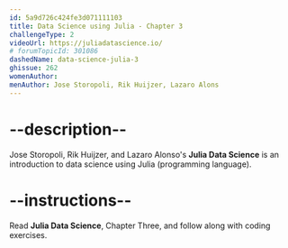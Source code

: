 ```yaml
---
id: 5a9d726c424fe3d071111103
title: Data Science using Julia - Chapter 3
challengeType: 2
videoUrl: https://juliadatascience.io/
# forumTopicId: 301086
dashedName: data-science-julia-3
ghissue: 262
womenAuthor:  
menAuthor: Jose Storopoli, Rik Huijzer, Lazaro Alons
---
```


# --description--

Jose Storopoli, Rik Huijzer, and Lazaro Alonso's __Julia Data Science__ is an introduction to data science using Julia (programming language).

# --instructions--

Read __Julia Data Science__, Chapter Three, and follow along with coding exercises.